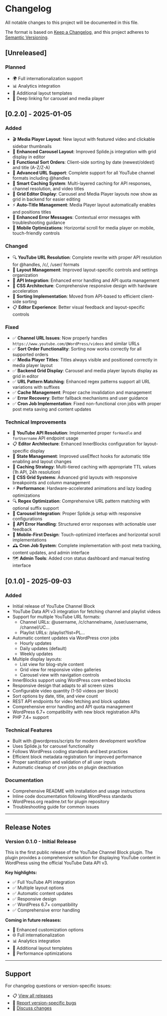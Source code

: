 # Changelog

All notable changes to this project will be documented in this file.

The format is based on [Keep a Changelog](https://keepachangelog.com/en/1.0.0/),
and this project adheres to [Semantic Versioning](https://semver.org/spec/v2.0.0.html).

## [Unreleased]

### Planned
- 🌍 Full internationalization support
- 📊 Analytics integration
- 🎨 Additional layout templates
- 🔗 Deep linking for carousel and media player

## [0.2.0] - 2025-01-05

### Added
- 🎬 **Media Player Layout**: New layout with featured video and clickable sidebar thumbnails
- 🎠 **Enhanced Carousel Layout**: Improved Splide.js integration with grid display in editor
- 🔄 **Functional Sort Orders**: Client-side sorting by date (newest/oldest) and title (A-Z/Z-A)
- 🔧 **Advanced URL Support**: Complete support for all YouTube channel formats including @handles
- 💾 **Smart Caching System**: Multi-layered caching for API responses, channel resolution, and video titles
- 🎨 **Grid Editor Display**: Carousel and Media Player layouts now show as grid in backend for easier editing
- ⚡ **Auto-Title Management**: Media Player layout automatically enables and positions titles
- 🚀 **Enhanced Error Messages**: Contextual error messages with troubleshooting guidance
- 📱 **Mobile Optimizations**: Horizontal scroll for media player on mobile, touch-friendly controls

### Changed
- 🔍 **YouTube URL Resolution**: Complete rewrite with proper API resolution for @handles, /c/, /user/ formats
- 🎯 **Layout Management**: Improved layout-specific controls and settings organization  
- 💪 **API Integration**: Enhanced error handling and API quota management
- 🎨 **CSS Architecture**: Comprehensive responsive design with hardware acceleration
- 🔄 **Sorting Implementation**: Moved from API-based to efficient client-side sorting
- 📋 **Editor Experience**: Better visual feedback and layout-specific controls

### Fixed
- ✅ **Channel URL Issues**: Now properly handles `https://www.youtube.com/@WordPress/videos` and similar URLs
- ✅ **Sort Order Functionality**: Sorting now works correctly for all supported orders
- ✅ **Media Player Titles**: Titles always visible and positioned correctly in media player layout
- ✅ **Backend Grid Display**: Carousel and media player layouts display as grid in editor
- ✅ **URL Pattern Matching**: Enhanced regex patterns support all URL variations with suffixes
- ✅ **Cache Management**: Proper cache invalidation and management
- ✅ **Error Recovery**: Better fallback mechanisms and user guidance
- ✅ **Cron Job Implementation**: Fixed non-functional cron jobs with proper post meta saving and content updates

### Technical Improvements
- 🚀 **YouTube API Resolution**: Implemented proper `forHandle` and `forUsername` API endpoint usage
- 📋 **Editor Architecture**: Enhanced InnerBlocks configuration for layout-specific display
- 🎯 **State Management**: Improved useEffect hooks for automatic title enabling and layout changes
- 💾 **Caching Strategy**: Multi-tiered caching with appropriate TTL values (1h API, 24h resolution)
- 🎨 **CSS Grid Systems**: Advanced grid layouts with responsive breakpoints and column management
- ⚡ **Performance**: Hardware-accelerated animations and lazy loading optimizations
- 🔍 **Regex Optimization**: Comprehensive URL pattern matching with optional suffix support
- 🎠 **Carousel Integration**: Proper Splide.js setup with responsive configurations
- 📡 **API Error Handling**: Structured error responses with actionable user feedback
- 📱 **Mobile-First Design**: Touch-optimized interfaces and horizontal scroll implementations
- 🕰️ **Cron Job System**: Complete implementation with post meta tracking, content updates, and admin interface
- 🗺️ **Admin Tools**: Added cron status dashboard and manual testing interface

## [0.1.0] - 2025-09-03

### Added
- Initial release of YouTube Channel Block
- YouTube Data API v3 integration for fetching channel and playlist videos
- Support for multiple YouTube URL formats:
  - Channel URLs: @username, /c/channelname, /user/username, /channel/UC...
  - Playlist URLs: /playlist?list=PL...
- Automatic content updates via WordPress cron jobs
  - Hourly updates
  - Daily updates (default)
  - Weekly updates
- Multiple display layouts:
  - List view for blog-style content
  - Grid view for responsive video galleries
  - Carousel view with navigation controls
- InnerBlocks support using WordPress core embed blocks
- Responsive design that adapts to all screen sizes
- Configurable video quantity (1-50 videos per block)
- Sort options by date, title, and view count
- REST API endpoints for video fetching and block updates
- Comprehensive error handling and API quota management
- WordPress 6.7+ compatibility with new block registration APIs
- PHP 7.4+ support

### Technical Features
- Built with @wordpress/scripts for modern development workflow
- Uses Splide.js for carousel functionality
- Follows WordPress coding standards and best practices
- Efficient block metadata registration for improved performance
- Proper sanitization and validation of all user inputs
- Automatic cleanup of cron jobs on plugin deactivation

### Documentation
- Comprehensive README with installation and usage instructions
- Inline code documentation following WordPress standards
- WordPress.org readme.txt for plugin repository
- Troubleshooting guide for common issues

---

## Release Notes

### Version 0.1.0 - Initial Release

This is the first public release of the YouTube Channel Block plugin. The plugin provides a comprehensive solution for displaying YouTube content in WordPress using the official YouTube Data API v3.

**Key highlights:**
- ✅ Full YouTube API integration
- ✅ Multiple layout options
- ✅ Automatic content updates
- ✅ Responsive design
- ✅ WordPress 6.7+ compatibility
- ✅ Comprehensive error handling

**Coming in future releases:**
- 🔄 Enhanced customization options
- 🌐 Full internationalization
- 📊 Analytics integration
- 🎨 Additional layout templates
- 🔧 Performance optimizations

---

## Support

For changelog questions or version-specific issues:
- 📋 [View all releases](https://github.com/tomfinley/youtube-channel-block/releases)
- 🐛 [Report version-specific bugs](https://github.com/tomfinley/youtube-channel-block/issues)
- 💬 [Discuss changes](https://github.com/tomfinley/youtube-channel-block/discussions)
